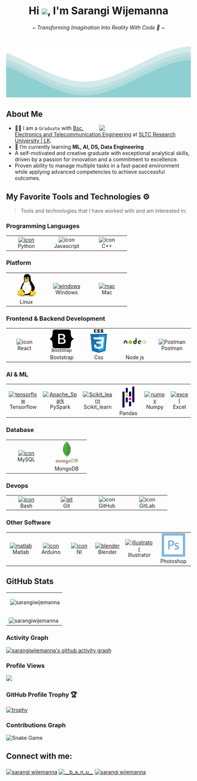 <h1 align="center">Hi <img src="https://media.giphy.com/media/hvRJCLFzcasrR4ia7z/giphy.gif" width="35">, I'm Sarangi Wijemanna</h1>
<h6 align="center">~ Transforming Imagination Into Reality With Code 🚀 ~</h6>
<img src="waves.svg" width="100%" height="150">

## About Me

<picture> <img align="right" src="https://github.com/7oSkaaa/7oSkaaa/blob/main/Images/Right_Side.gif?raw=true" width = 250px></picture>

- 👩‍🎓 I am a `Graduate` with [Bsc. Electronics and Telecommunication Engineering]() at [SLTC Research University | LK](https://sltc.ac.lk/).
- 🌱 I’m currently learning **ML, AI, DS, Data Engineering**
- A self-motivated and creative graduate with exceptional analytical skills, driven by a passion for innovation and a commitment to excellence. 
- Proven ability to manage multiple tasks in a fast-paced environment while applying advanced competencies to achieve successful outcomes. 


## My Favorite Tools and Technologies ⚙️ 

> Tools and technologies that I have worked with and am interested in:

### Programming Languages
<table>
    <tr>
        <td align="center" width="96">
          <a href="#macropower-tech">
            <img src="https://techstack-generator.vercel.app/python-icon.svg" alt="icon" width="65" height="65" />
          </a>
          <br>Python
        </td>  
        <td align="center" width="96">
            <img src="https://techstack-generator.vercel.app/js-icon.svg" alt="icon" width="65" height="65" />
          <br>Javascript
        </td>
        <td align="center" width="96">
            <img src="https://techstack-generator.vercel.app/cpp-icon.svg" alt="icon" width="65" height="65" />
          <br>C++
        </td>
    </tr>
</table>

### Platform 
<table>
    <tr>
        <td align="center" width="96">
            <a href="#macropower-tech">
                <img src="https://raw.githubusercontent.com/devicons/devicon/master/icons/linux/linux-original.svg" alt="linux" width="65" height="65" />
            </a>
            <br>Linux
        </td>
        <td align="center" width="96">
            <a href="#macropower-tech">
                <img src="https://upload.wikimedia.org/wikipedia/commons/5/5f/Windows_logo_-_2012.svg" alt="windows" width="65" height="65" />
            </a>
            <br>Windows
        </td>
        <td align="center" width="96">
            <a href="#macropower-tech">
                <img src="https://upload.wikimedia.org/wikipedia/commons/8/84/Apple_Computer_Logo_rainbow.svg" alt="mac" width="65" height="65" />
            </a>
            <br>Mac
        </td>
    </tr>
</table>

### Frontend & Backend Development
<table>
    <tr>
        <td align="center" width="96">
            <img src="https://techstack-generator.vercel.app/react-icon.svg" alt="icon" width="65" height="65" />
            <br>React
        </td>
        <td align="center" width="96">
            <a href="#macropower-tech">
                <img src="https://raw.githubusercontent.com/devicons/devicon/master/icons/bootstrap/bootstrap-plain-wordmark.svg" alt="bootstrap" width="65" height="65" />
            </a>
            <br>Bootstrap
        </td>
        <td align="center" width="96">
            <a href="#macropower-tech">
                <img src="https://raw.githubusercontent.com/devicons/devicon/master/icons/css3/css3-original-wordmark.svg" alt="css" width="65" height="65" />
            </a>
            <br>Css
        </td>
        <td align="center" width="96">
            <a href="#macropower-tech">
                <img src="https://raw.githubusercontent.com/devicons/devicon/master/icons/nodejs/nodejs-original-wordmark.svg" alt="nodejs" width="65" height="65" />
            </a>
            <br>Node js
        </td>
        <td align="center" width="96">
            <img src="https://user-images.githubusercontent.com/25181517/192109061-e138ca71-337c-4019-8d42-4792fdaa7128.png" width="48" height="48" alt="Postman" />
            <br>Postman
        </td>
    </tr>
</table>

### AI & ML
<table>
    <tr>
        <td align="center" width="96">
            <a href="#macropower-tech">
                <img src="https://www.vectorlogo.zone/logos/tensorflow/tensorflow-icon.svg" alt="tensorflow" width="65" height="65" />
            </a>
            <br>Tensorflow
        </td>
        <td align="center" width="96">
            <a href="#macropower-tech">
                <img src="https://upload.wikimedia.org/wikipedia/commons/f/f3/Apache_Spark_logo.svg" alt="Apache_Spark" width="65" height="65" />
            </a>
            <br>PySpark
        </td>
        <td align="center" width="96">
            <a href="#macropower-tech">
                <img src="https://upload.wikimedia.org/wikipedia/commons/0/05/Scikit_learn_logo_small.svg" alt="Scikit_learn" width="65" height="65" />
            </a>
            <br>Scikit_learn
        </td>
        <td align="center" width="96">
            <a href="#macropower-tech">
                <img src="https://raw.githubusercontent.com/devicons/devicon/2ae2a900d2f041da66e950e4d48052658d850630/icons/pandas/pandas-original.svg" alt="pandas" width="65" height="65" />
            </a>
            <br>Pandas
        </td>
        <td align="center" width="96">
            <a href="#macropower-tech">
                <img src="https://upload.wikimedia.org/wikipedia/commons/3/31/NumPy_logo_2020.svg" alt="numpy" width="65" height="65" />
            </a>
            <br>Numpy
        </td>
        <td align="center" width="96">
            <a href="#macropower-tech">
                <img src="https://upload.wikimedia.org/wikipedia/commons/3/34/Microsoft_Office_Excel_%282019%E2%80%93present%29.svg" alt="excel" width="65" height="65" />
            </a>
            <br>Excel
        </td>
    </tr>
</table>

### Database
<table>
    <tr>
        <td align="center" width="96">
            <a href="#macropower-tech">
                <img src="https://techstack-generator.vercel.app/mysql-icon.svg" alt="icon" width="65" height="65" />
            </a>
            <br>MySQL
        </td>
        <td align="center" width="96">
            <a href="#macropower-tech">
                <img src="https://raw.githubusercontent.com/devicons/devicon/master/icons/mongodb/mongodb-original-wordmark.svg" alt="mongoDB" width="65" height="65" />
            </a>
            <br>MongoDB
        </td>
    </tr> 
</table>


### Devops
<table>
    <tr>
        <td align="center" width="96">
            <a href="#macropower-tech">
                <img src="https://www.vectorlogo.zone/logos/gnu_bash/gnu_bash-icon.svg" alt="icon" width="65" height="65" />
            </a>
            <br>Bash
        </td>
        <td align="center" width="96">
            <a href="#macropower-tech">
                <img src="https://www.vectorlogo.zone/logos/git-scm/git-scm-icon.svg" alt="git" width="65" height="65" />
            </a>
            <br>Git
        </td>
        <td align="center" width="96">
            <img src="https://techstack-generator.vercel.app/github-icon.svg" alt="icon" width="65" height="65" />
          <br>GitHub
        </td>
        <td align="center" width="96">
            <img src="https://user-images.githubusercontent.com/25181517/192108376-c675d39b-90f6-4073-bde6-5a9291644657.png" alt="icon" width="65" height="65" />
          <br>GitLab
        </td>
    </tr>
</table>

### Other Software
<table>
    <tr>
        <td align="center" width="96">
            <a href="#macropower-tech">
                <img src="https://upload.wikimedia.org/wikipedia/commons/2/21/Matlab_Logo.png" alt="matlab" width="65" height="65" />
            </a>
            <br>Matlab
        </td>
        <td align="center" width="96">
            <a href="#macropower-tech">
                <img src="https://cdn.worldvectorlogo.com/logos/arduino-1.svg" alt="icon" width="65" height="65" />
            </a>
            <br>Arduino
        </td>
        <td align="center" width="96">
            <a href="#macropower-tech">
                <img src="https://upload.wikimedia.org/wikipedia/commons/4/43/National_Instruments_logo_2020.svg" alt="icon" width="65" height="65" />
            </a>
            <br>NI
        </td>
        <td align="center" width="96">
            <a href="#macropower-tech">
                <img src="https://download.blender.org/branding/community/blender_community_badge_white.svg" alt="blender" width="65" height="65" />
            </a>
            <br>Blender
        </td>
        <td align="center" width="96">
            <a href="#macropower-tech">
                <img src="https://www.vectorlogo.zone/logos/adobe_illustrator/adobe_illustrator-icon.svg" alt="illustrator" width="65" height="65" />
            </a>
            <br>Illustrator
        </td>
        <td align="center" width="96">
            <a href="#macropower-tech">
                <img src="https://raw.githubusercontent.com/devicons/devicon/master/icons/photoshop/photoshop-line.svg" alt="photoshop" width="65" height="65" />
            </a>
            <br>Photoshop
        </td>
    </tr>
</table>

## GitHub Stats
<table>
    <tr>
        <td>
            <p>&nbsp;<img align="center" src="https://github-readme-stats.vercel.app/api?username=sarangiwijemanna&show_icons=true&locale=en" alt="sarangiwijemanna" /></p>
        </td>
    </tr>
    <tr>
        <td> 
            <p><img align="left" src="https://github-readme-stats.vercel.app/api/top-langs?username=sarangiwijemanna&show_icons=true&locale=en&layout=compact" alt="sarangiwijemanna" /></p>
        </td>
    </tr>
</table>

### Activity Graph
[![sarangiwijemanna's github activity graph](https://github-readme-activity-graph.cyclic.app/graph?username=sarangiwijemanna&theme=github	)](https://github.com/sarangiwijemanna/github-readme-activity-graph)

 

### Profile Views 

<img src="https://komarev.com/ghpvc/?username=sarangiwijemanna&label=PROFILE+VIEWS&style=for-the-badge&color=brightgreen">

### GitHub Profile Trophy 🏆
[![trophy](https://github-profile-trophy.vercel.app/?username=sarangiwijemanna&row=1&margin-w=40)](https://github.com/ryo-ma/github-profile-trophy)

### Contributions Graph
<img src = "https://github.com/sarangiwijemanna/sarangiwijemanna/blob/output/github-contribution-grid-snake.svg?" alt = "Snake Game"/>


## Connect with me:
<h4 align="left"> </h4>
    <p align="left">
        <a href="https://linkedin.com/in/sarangi wijemanna" target="blank"><img align="center" src="https://raw.githubusercontent.com/rahuldkjain/github-profile-readme-generator/master/src/images/icons/Social/linked-in-alt.svg" alt="sarangi wijemanna" height="30" width="40" /></a>
        <a href="https://instagram.com/625_banu" target="blank"><img align="center" src="https://raw.githubusercontent.com/rahuldkjain/github-profile-readme-generator/master/src/images/icons/Social/instagram.svg" alt="__b_a_n_u__" height="30" width="40" /></a>
        <a href="https://www.hackerrank.com/sarangi wijemanna" target="blank"><img align="center" src="https://raw.githubusercontent.com/rahuldkjain/github-profile-readme-generator/master/src/images/icons/Social/hackerrank.svg" alt="sarangi wijemanna" height="30" width="40" /></a>
    </p>
